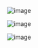 
![image](https://user-images.githubusercontent.com/55220866/206782313-649aadf2-5fe4-4e52-8988-5b51164fe509.png)

![image](https://user-images.githubusercontent.com/55220866/206782341-18ff87de-658a-4f52-a7de-848f5f523af0.png)

![image](https://user-images.githubusercontent.com/55220866/206782354-7e1ef0d8-139e-4c0c-abbd-832d12c81ce2.png)
